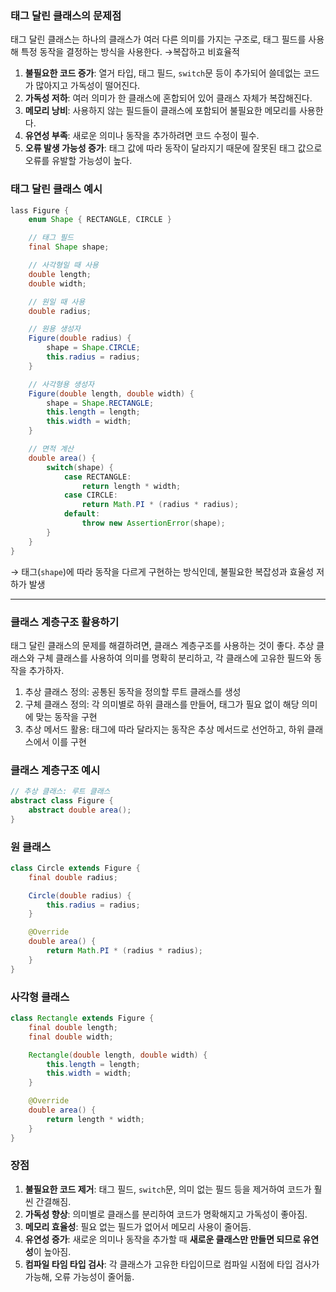 ### **태그 달린 클래스의 문제점**

태그 달린 클래스는 하나의 클래스가 여러 다른 의미를 가지는 구조로, 태그 필드를 사용해 특정 동작을 결정하는 방식을 사용한다. →복잡하고 비효율적

1. **불필요한 코드 증가**: 열거 타입, 태그 필드, `switch`문 등이 추가되어 쓸데없는 코드가 많아지고 가독성이 떨어진다.
2. **가독성 저하**: 여러 의미가 한 클래스에 혼합되어 있어 클래스 자체가 복잡해진다.
3. **메모리 낭비**: 사용하지 않는 필드들이 클래스에 포함되어 불필요한 메모리를 사용한다.
4. **유연성 부족**: 새로운 의미나 동작을 추가하려면 코드 수정이 필수.
5. **오류 발생 가능성 증가**: 태그 값에 따라 동작이 달라지기 때문에 잘못된 태그 값으로 오류를 유발할 가능성이 높다.

### **태그 달린 클래스 예시**

```java
lass Figure {
    enum Shape { RECTANGLE, CIRCLE }

    // 태그 필드
    final Shape shape;

    // 사각형일 때 사용
    double length;
    double width;

    // 원일 때 사용
    double radius;

    // 원용 생성자
    Figure(double radius) {
        shape = Shape.CIRCLE;
        this.radius = radius;
    }

    // 사각형용 생성자
    Figure(double length, double width) {
        shape = Shape.RECTANGLE;
        this.length = length;
        this.width = width;
    }

    // 면적 계산
    double area() {
        switch(shape) {
            case RECTANGLE:
                return length * width;
            case CIRCLE:
                return Math.PI * (radius * radius);
            default:
                throw new AssertionError(shape);
        }
    }
}
```

→ 태그(`shape`)에 따라 동작을 다르게 구현하는 방식인데, 불필요한 복잡성과 효율성 저하가 발생

---

### **클래스 계층구조 활용하기**

태그 달린 클래스의 문제를 해결하려면, 클래스 계층구조를 사용하는 것이 좋다. 추상 클래스와 구체 클래스를 사용하여 의미를 명확히 분리하고, 각 클래스에 고유한 필드와 동작을 추가하자.

1. 추상 클래스 정의: 공통된 동작을 정의할 루트 클래스를 생성
2. 구체 클래스 정의: 각 의미별로 하위 클래스를 만들어, 태그가 필요 없이 해당 의미에 맞는 동작을 구현
3. 추상 메서드 활용: 태그에 따라 달라지는 동작은 추상 메서드로 선언하고, 하위 클래스에서 이를 구현

### **클래스 계층구조 예시**

```java
// 추상 클래스: 루트 클래스
abstract class Figure {
    abstract double area();
}
```

### **원 클래스**

```java
class Circle extends Figure {
    final double radius;

    Circle(double radius) {
        this.radius = radius;
    }

    @Override
    double area() {
        return Math.PI * (radius * radius);
    }
}
```

### **사각형 클래스**

```java
class Rectangle extends Figure {
    final double length;
    final double width;

    Rectangle(double length, double width) {
        this.length = length;
        this.width = width;
    }

    @Override
    double area() {
        return length * width;
    }
}
```

### **장점**

1. **불필요한 코드 제거**: 태그 필드, `switch`문, 의미 없는 필드 등을 제거하여 코드가 훨씬 간결해짐.
2. **가독성 향상**: 의미별로 클래스를 분리하여 코드가 명확해지고 가독성이 좋아짐.
3. **메모리 효율성**: 필요 없는 필드가 없어서 메모리 사용이 줄어듬.
4. **유연성 증가**: 새로운 의미나 동작을 추가할 때 **새로운 클래스만 만들면 되므로 유연성**이 높아짐.
5. **컴파일 타임 타입 검사**: 각 클래스가 고유한 타입이므로 컴파일 시점에 타입 검사가 가능해, 오류 가능성이 줄어듦.